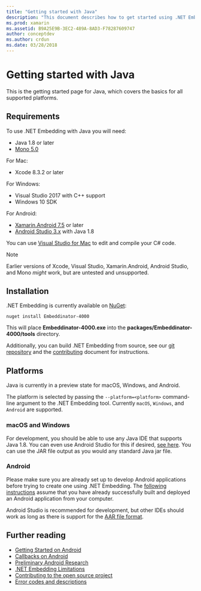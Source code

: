 ```yaml
---
title: "Getting started with Java"
description: "This document describes how to get started using .NET Embedding with Java. It discusses system requirements, installation, and supported platforms."
ms.prod: xamarin
ms.assetid: B9A25E9B-3EC2-489A-8AD3-F78287609747
author: conceptdev
ms.author: crdun
ms.date: 03/28/2018
---
```


# Getting started with Java

This is the getting started page for Java, which covers the basics for all supported platforms.

## Requirements

To use .NET Embedding with Java you will need:

* Java 1.8 or later
* [Mono 5.0](https://www.mono-project.com/download/)

For Mac:

* Xcode 8.3.2 or later

For Windows:

* Visual Studio 2017 with C++ support
* Windows 10 SDK

For Android:

* [Xamarin.Android 7.5](https://visualstudio.microsoft.com/xamarin/) or later
* [Android Studio 3.x](https://developer.android.com/studio/index.html) with Java 1.8

You can use [Visual Studio for Mac](https://visualstudio.microsoft.com/vs/mac/) to edit and compile your C# code.

> [!NOTE]
> Earlier versions of Xcode, Visual Studio, Xamarin.Android, Android Studio, and Mono _might_ work, but are untested and unsupported.

## Installation

.NET Embedding is currently available on [NuGet](https://www.nuget.org/packages/Embeddinator-4000/):

```shell
nuget install Embeddinator-4000
```

This will place **Embeddinator-4000.exe** into the **packages/Embeddinator-4000/tools** directory.

Additionally, you can build .NET Embedding from source, see our [git repository](https://github.com/mono/Embeddinator-4000/) and the [contributing](https://github.com/mono/Embeddinator-4000/blob/master/Contributing.md) document for instructions.

## Platforms

Java is currently in a preview state for macOS, Windows, and Android.

The platform is selected by passing the `--platform=<platform>` command-line argument to the .NET Embedding tool. Currently `macOS`, `Windows`, and `Android` are supported.

### macOS and Windows

For development, you should be able to use any Java IDE that supports Java 1.8. You can even use Android Studio for this if desired, [see here](https://stackoverflow.com/questions/16626810/can-android-studio-be-used-to-run-standard-java-projects). You can use the JAR file output as you would any standard Java jar file.

### Android

Please make sure you are already set up to develop Android applications before trying to create one using .NET Embedding. The [following instructions](~/tools/dotnet-embedding/get-started/java/android.md) assume that you have already successfully built and deployed an Android application from your computer.

Android Studio is recommended for development, but other IDEs should work as long as there is support for the [AAR file format](https://developer.android.com/studio/projects/android-library.html).

## Further reading

* [Getting Started on Android](~/tools/dotnet-embedding/get-started/java/android.md)
* [Callbacks on Android](~/tools/dotnet-embedding/android/callbacks.md)
* [Preliminary Android Research](~/tools/dotnet-embedding/android/index.md)
* [.NET Embedding Limitations](~/tools/dotnet-embedding/limitations.md)
* [Contributing to the open source project](https://github.com/mono/Embeddinator-4000/blob/master/Contributing.md)
* [Error codes and descriptions](~/tools/dotnet-embedding/errors.md)
